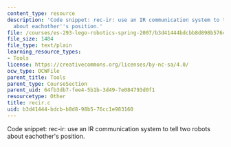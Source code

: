 ```yaml
---
content_type: resource
description: 'Code snippet: rec-ir: use an IR communication system to tell two robots
  about eachother''s position.'
file: /courses/es-293-lego-robotics-spring-2007/b3d41444bdcbb8d898b576cc1e983160_recir.c
file_size: 1484
file_type: text/plain
learning_resource_types:
- Tools
license: https://creativecommons.org/licenses/by-nc-sa/4.0/
ocw_type: OCWFile
parent_title: Tools
parent_type: CourseSection
parent_uid: 64fb3db7-fee4-5b1b-3d49-7e084793d0f1
resourcetype: Other
title: recir.c
uid: b3d41444-bdcb-b8d8-98b5-76cc1e983160
---
```

Code snippet: rec-ir: use an IR communication system to tell two robots about eachother's position.